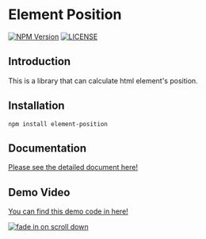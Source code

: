 # Element Position
[![NPM Version](https://img.shields.io/npm/v/element-position.svg)](https://www.npmjs.com/package/element-position)
[![LICENSE](https://img.shields.io/github/license/TroyTae/element-position.svg)](https://github.com/TroyTae/element-position/blob/master/LICENSE.md)
  
## Introduction
This is a library that can calculate html element's position.

## Installation
```npm install element-position```

## Documentation
[Please see the detailed document here!](https://troytae.github.io/element-position)

## Demo Video
[You can find this demo code in here!](https://troytae.github.io/element-position/compute-position/coordinates.html)

[![fade in on scroll down](https://img.youtube.com/vi/vS06JZISJT8/0.jpg)](https://www.youtube.com/watch?v=vS06JZISJT8)

